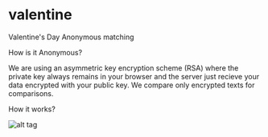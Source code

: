 valentine
=========

Valentine's Day Anonymous matching

How is it Anonymous?

We are using an asymmetric key encryption scheme (RSA) where the private key always remains in your browser and the server just recieve your data encrypted with your public key. We compare only encrypted texts for comparisons.

How it works?

![alt tag](https://raw.githubusercontent.com/pclubiitk/valentine/master/images/image.jpg)
